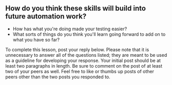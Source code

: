 ## How do you think these skills will build into future automation work?

- How has what you're doing made your testing easier?
- What sorts of things do you think you'll learn going forward to add on to what
  you have so far?

To complete this lesson, post your reply below. Please note that it is
unnecessary to answer all of the questions listed; they are meant to be used as
a guideline for developing your response. Your initial post should be at least
two paragraphs in length. Be sure to comment on the post of at least two of your
peers as well. Feel free to like or thumbs up posts of other peers other than
the two posts you responded to.
